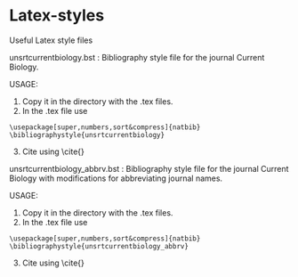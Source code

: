 # Latex-styles
Useful Latex style files

unsrtcurrentbiology.bst : Bibliography style file for the journal Current Biology. 

USAGE: 
1. Copy it in the directory with the .tex files. 
2. In the .tex file use 
```
\usepackage[super,numbers,sort&compress]{natbib}
\bibliographystyle{unsrtcurrentbiology}
```
3. Cite using \cite{}

unsrtcurrentbiology_abbrv.bst : Bibliography style file for the journal Current Biology with modifications for abbreviating journal names.

USAGE: 
1. Copy it in the directory with the .tex files. 
2. In the .tex file use 
```
\usepackage[super,numbers,sort&compress]{natbib}
\bibliographystyle{unsrtcurrentbiology_abbrv}
```
3. Cite using \cite{}
